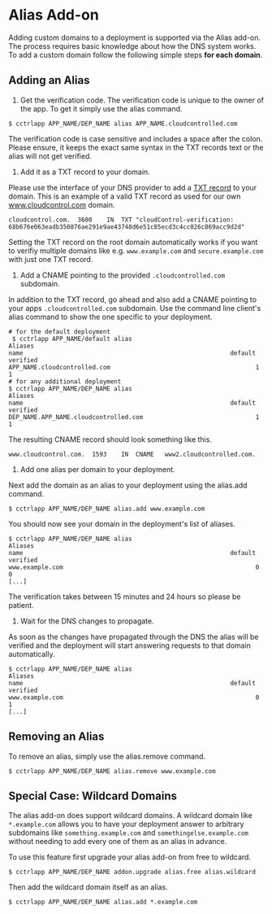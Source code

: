 # Alias Add-on

Adding custom domains to a deployment is supported via the Alias add-on. The process requires basic knowledge about how the DNS system works. To add a custom domain follow the following simple steps **for each domain**.

## Adding an Alias

 1. Get the verification code.
 The verification code is unique to the owner of the app. To get it simply use the alias command.

 ~~~
 $ cctrlapp APP_NAME/DEP_NAME alias APP_NAME.cloudcontrolled.com
 ~~~

 The verification code is case sensitive and includes a space after the colon. Please ensure, it keeps the exact same syntax in the TXT records text or the alias will not get verified.

 1. Add it as a TXT record to your domain.
 
 Please use the interface of your DNS provider to add a [TXT record](http://de.wikipedia.org/wiki/TXT_Resource_Record) to your domain. This is an example of a valid TXT record as used for our own www.cloudcontrol.com domain.
 
 ~~~
 cloudcontrol.com.	3600	IN	TXT	"cloudControl-verification: 68b676e063eadb350876ae291e9ae43748d6e51c85ecd3c4cc026c869acc9d2d"
 ~~~
 
 Setting the TXT record on the root domain automatically works if you want to verifiy multiple domains like e.g. `www.example.com` and `secure.example.com` with just one TXT record.
 
 1. Add a CNAME pointing to the provided `.cloudcontrolled.com` subdomain.
 
 In addition to the TXT record, go ahead and also add a CNAME pointing to your apps `.cloudcontrolled.com` subdomain. Use the command line client's alias command to show the one specific to your deployment.
 
 ~~~
 # for the default deployment
  $ cctrlapp APP_NAME/default alias
 Aliases
 name                                                         default  verified
 APP_NAME.cloudcontrolled.com                                        1        1
 # for any additional deployment
 $ cctrlapp APP_NAME/DEP_NAME alias
 Aliases
 name                                                         default  verified
 DEP_NAME.APP_NAME.cloudcontrolled.com                               1        1
 ~~~
 
 The resulting CNAME record should look something like this.
 
 ~~~
 www.cloudcontrol.com.	1593	IN	CNAME	www2.cloudcontrolled.com.
 ~~~
 
 1. Add one alias per domain to your deployment.
 
 Next add the domain as an alias to your deployment using the alias.add command.
 
 ~~~
 $ cctrlapp APP_NAME/DEP_NAME alias.add www.example.com
 ~~~
 
 You should now see your domain in the deployment's list of aliases.
 
 ~~~
 $ cctrlapp APP_NAME/DEP_NAME alias
 Aliases
 name                                                         default  verified
 www.example.com                                                     0        0
 [...]
 ~~~
 
 The verification takes between 15 minutes and 24 hours so please be patient.
 
 1. Wait for the DNS changes to propagate.

 As soon as the changes have propagated through the DNS the alias will be verified and the deployment will start answering requests to that domain automatically.
 
 ~~~
 $ cctrlapp APP_NAME/DEP_NAME alias
 Aliases
 name                                                         default  verified
 www.example.com                                                     0        1
 [...]
 ~~~
 
## Removing an Alias

To remove an alias, simply use the alias.remove command.

~~~
$ cctrlapp APP_NAME/DEP_NAME alias.remove www.example.com
~~~

## Special Case: Wildcard Domains

The alias add-on does support wildcard domains. A wildcard domain like `*.example.com` allows you to have your deployment answer to arbitrary subdomains like `something.example.com` and `somethingelse.example.com` without needing to add every one of them as an alias in advance.

To use this feature first upgrade your alias add-on from free to wildcard.

~~~
$ cctrlapp APP_NAME/DEP_NAME addon.upgrade alias.free alias.wildcard 
~~~

Then add the wildcard domain itself as an alias.

~~~
$ cctrlapp APP_NAME/DEP_NAME alias.add *.example.com
~~~

